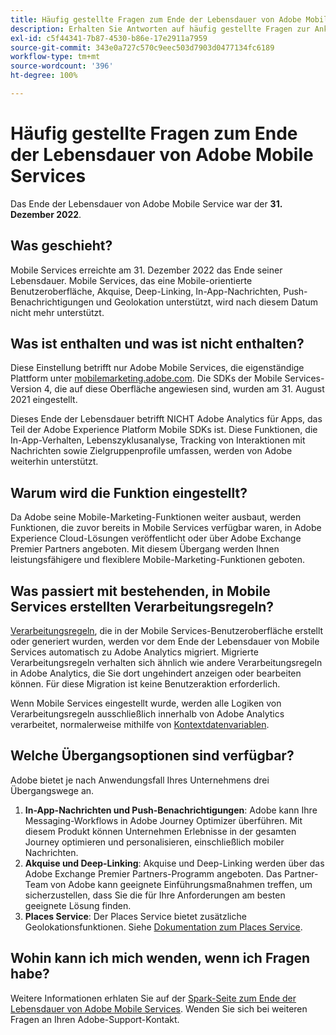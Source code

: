 ```yaml
---
title: Häufig gestellte Fragen zum Ende der Lebensdauer von Adobe Mobile Services
description: Erhalten Sie Antworten auf häufig gestellte Fragen zur Ankündigung des Endes der Lebensdauer von Adobe Mobile Services.
exl-id: c5f44341-7b87-4530-b86e-17e2911a7959
source-git-commit: 343e0a727c570c9eec503d7903d0477134fc6189
workflow-type: tm+mt
source-wordcount: '396'
ht-degree: 100%

---
```


# Häufig gestellte Fragen zum Ende der Lebensdauer von Adobe Mobile Services

Das Ende der Lebensdauer von Adobe Mobile Service war der **31. Dezember 2022**.

## Was geschieht?

Mobile Services erreichte am 31. Dezember 2022 das Ende seiner Lebensdauer. Mobile Services, das eine Mobile-orientierte Benutzeroberfläche, Akquise, Deep-Linking, In-App-Nachrichten, Push-Benachrichtigungen und Geolokation unterstützt, wird nach diesem Datum nicht mehr unterstützt.

## Was ist enthalten und was ist nicht enthalten?

Diese Einstellung betrifft nur Adobe Mobile Services, die eigenständige Plattform unter [mobilemarketing.adobe.com](https://mobilemarketing.adobe.com/de). Die SDKs der Mobile Services-Version 4, die auf diese Oberfläche angewiesen sind, wurden am 31. August 2021 eingestellt.

Dieses Ende der Lebensdauer betrifft NICHT Adobe Analytics für Apps, das Teil der Adobe Experience Platform Mobile SDKs ist. Diese Funktionen, die In-App-Verhalten, Lebenszyklusanalyse, Tracking von Interaktionen mit Nachrichten sowie Zielgruppenprofile umfassen, werden von Adobe weiterhin unterstützt.

## Warum wird die Funktion eingestellt?

Da Adobe seine Mobile-Marketing-Funktionen weiter ausbaut, werden Funktionen, die zuvor bereits in Mobile Services verfügbar waren, in Adobe Experience Cloud-Lösungen veröffentlicht oder über Adobe Exchange Premier Partners angeboten. Mit diesem Übergang werden Ihnen leistungsfähigere und flexiblere Mobile-Marketing-Funktionen geboten.

## Was passiert mit bestehenden, in Mobile Services erstellten Verarbeitungsregeln?

[Verarbeitungsregeln](https://experienceleague.adobe.com/docs/analytics/admin/admin-tools/processing-rules/processing-rules.html?lang=de), die in der Mobile Services-Benutzeroberfläche erstellt oder generiert wurden, werden vor dem Ende der Lebensdauer von Mobile Services automatisch zu Adobe Analytics migriert. Migrierte Verarbeitungsregeln verhalten sich ähnlich wie andere Verarbeitungsregeln in Adobe Analytics, die Sie dort ungehindert anzeigen oder bearbeiten können. Für diese Migration ist keine Benutzeraktion erforderlich.

Wenn Mobile Services eingestellt wurde, werden alle Logiken von Verarbeitungsregeln ausschließlich innerhalb von Adobe Analytics verarbeitet, normalerweise mithilfe von [Kontextdatenvariablen](https://experienceleague.adobe.com/docs/analytics/implementation/vars/page-vars/contextdata.html?lang=de).

## Welche Übergangsoptionen sind verfügbar?

Adobe bietet je nach Anwendungsfall Ihres Unternehmens drei Übergangswege an.

1. **In-App-Nachrichten und Push-Benachrichtigungen**: Adobe kann Ihre Messaging-Workflows in Adobe Journey Optimizer überführen. Mit diesem Produkt können Unternehmen Erlebnisse in der gesamten Journey optimieren und personalisieren, einschließlich mobiler Nachrichten.
1. **Akquise und Deep-Linking**: Akquise und Deep-Linking werden über das Adobe Exchange Premier Partners-Programm angeboten. Das Partner-Team von Adobe kann geeignete Einführungsmaßnahmen treffen, um sicherzustellen, dass Sie die für Ihre Anforderungen am besten geeignete Lösung finden.
1. **Places Service**: Der Places Service bietet zusätzliche Geolokationsfunktionen. Siehe [Dokumentation zum Places Service](https://experienceleague.adobe.com/docs/places/using/home.html?lang=de).

## Wohin kann ich mich wenden, wenn ich Fragen habe?

Weitere Informationen erhlaten Sie auf der [Spark-Seite zum Ende der Lebensdauer von Adobe Mobile Services](https://spark.adobe.com/page/C6D30y09zaRpD/). Wenden Sie sich bei weiteren Fragen an Ihren Adobe-Support-Kontakt.

